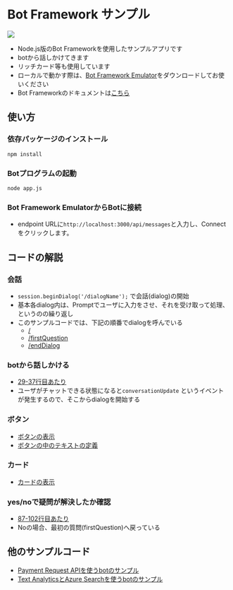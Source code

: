 # Bot Framework サンプル

![](https://cloud.githubusercontent.com/assets/2181352/26581348/066a085a-4577-11e7-8aa9-0b5e527ca56f.png)
* Node.js版のBot Frameworkを使用したサンプルアプリです
* botから話しかけてきます
* リッチカード等も使用しています
* ローカルで動かす際は、[Bot Framework Emulator](https://github.com/Microsoft/BotFramework-Emulator)をダウンロードしてお使いください
* Bot Frameworkのドキュメントは[こちら](https://docs.microsoft.com/en-us/bot-framework/)

## 使い方

### 依存パッケージのインストール

```
npm install
```

### Botプログラムの起動

```
node app.js
```

### Bot Framework EmulatorからBotに接続

* endpoint URLに`http://localhost:3000/api/messages`と入力し、Connectをクリックします。

## コードの解説

### 会話
* ```session.beginDialog('/dialogName');``` で会話(dialog)の開始
* 基本各dialog内は、Promptでユーザに入力をさせ、それを受け取って処理、というのの繰り返し
* このサンプルコードでは、下記の順番でdialogを呼んでいる
  * [/](https://github.com/sakkuru/simple-bot-nodejs/blob/master/app.js#L33)
  * [/firstQuestion](https://github.com/sakkuru/simple-bot-nodejs/blob/master/app.js#L107)
  * [/endDialog](https://github.com/sakkuru/simple-bot-nodejs/blob/master/app.js#L83)

### botから話しかける
* [29-37行目あたり](https://github.com/sakkuru/simple-bot-nodejs/blob/master/app.js#L29-L37)
* ユーザがチャットできる状態になると```conversationUpdate``` というイベントが発生するので、そこからdialogを開始する

### ボタン
* [ボタンの表示](https://github.com/sakkuru/simple-bot-nodejs/blob/master/app.js#L62)
* [ボタンの中のテキストの定義](https://github.com/sakkuru/simple-bot-nodejs/blob/master/app.js#L39-L58)

### カード

* [カードの表示](https://github.com/sakkuru/simple-bot-nodejs/blob/master/app.js#L70-L82)

### yes/noで疑問が解決したか確認

* [87-102行目あたり](https://github.com/sakkuru/simple-bot-nodejs/blob/master/app.js#L87-L102)
* Noの場合、最初の質問(firstQuestion)へ戻っている

## 他のサンプルコード

* [Payment Request APIを使うbotのサンプル](https://github.com/sakkuru/payment-with-bot)
* [Text AnalyticsとAzure Searchを使うbotのサンプル](https://github.com/sakkuru/bot-using-azure-search)